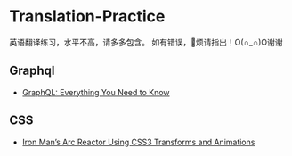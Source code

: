 # Translation-Practice

英语翻译练习，水平不高，请多多包含。
如有错误，烦请指出！O(∩_∩)O谢谢

## Graphql
- [GraphQL: Everything You Need to Know](graphql/GraphQL:%20Everything%20You%20Need%20to%20Know.md)

## CSS
- [Iron Man’s Arc Reactor Using CSS3 Transforms and Animations](css/Iron%20Man’s%20Arc%20Reactor%20Using%20CSS3%20Transforms%20and%20Animations)